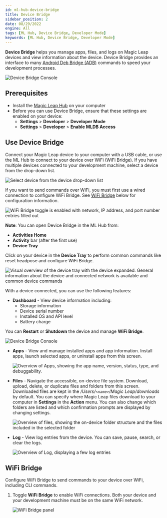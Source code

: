 ```yaml
---
id: ml-hub-device-bridge
title: Device Bridge
sidebar_position: 2
date: 08/29/2022
engine: All
tags: [ML Hub, Device Bridge, Developer Mode]
keywords: [ML Hub, Device Bridge, Developer Mode]
---
```



**Device Bridge** helps you manage apps, files, and logs on Magic Leap devices and view information about the device. Device Bridge provides an interface to many [Android Deb Bridge (ADB)](https://developer.android.com/studio/command-line/adb) commands to speed your development processes.

![Device Bridge Console](/img/ml-hub/device_bridge.png)

## Prerequisites

- Install the [Magic Leap Hub](https://developer.magicleap.cloud/downloads) on your computer
- Before you can use Device Bridge, ensure that these settings are enabled on your device:
  - **Settings** > **Developer** > **Developer Mode**
  - **Settings** > **Developer** > **Enable MLDB Access**

## Use Device Bridge

Connect your Magic Leap device to your computer with a USB cable, or use the ML Hub to connect to your device over WiFi (WiFi Bridge). If you have multiple devices connected to your development machine, select a device from the drop-down list.

![Select device from the device drop-down list](/img/ml-hub/device_dropdown.png)

If you want to send commands over WiFi, you must first use a wired connection to configure WiFi Bridge. See [WiFi Bridge](#wifi-bridge) below for configuration information.

![WiFi Bridge toggle is enabled with network, IP address, and port number entries filled out](/img/ml-hub/wifi_bridge.png)

**Note**: You can open Device Bridge in the ML Hub from:

- **Activities Home**
- **Activity** bar (after the first use)
- **Device Tray**

Click on your device in the **Device Tray** to perform common commands like reset headpose and configure WiFi Bridge.

![Visual overview of the device tray with the device expanded. General information about the device and connected network is available and common device commands](/img/ml-hub/device_tray.png)

With a device connected, you can use the following features:

- **Dashboard** - View device information including:
  - Storage information
  - Device serial number
  - Installed OS and API level
  - Battery charge

You can **Restart** or **Shutdown** the device and manage **WiFi Bridge**.

![Device Bridge Console](/img/ml-hub/device_bridge.png)

- **Apps** - View and manage installed apps and app information. Install apps, launch selected apps, or uninstall apps from this screen.

   ![Overview of Apps, showing the app name, version, status, type, and debuggability.](/img/ml-hub/device_apps.png)

- **Files** - Navigate the accessible, on-device file system. Download, upload, delete, or duplicate files and folders from this screen. Downloaded files are kept in the */Users/`<name>`/Magic Leap/downloads* by default. You can specify where Magic Leap files download to your computer in **Settings** in the **Action** menu. You can also change which folders are listed and which confirmation prompts are displayed by changing settings.

   ![Overview of files, showing the on-device folder structure and the files included in the selected folder](/img/ml-hub/device_files.png)

- **Log** - View log entries from the device. You can save, pause, search, or clear the logs.

   ![Overview of Log, displaying a few log entries](/img/ml-hub/device_log.png)

## WiFi Bridge

Configure WiFi Bridge to send commands to your device over WiFi, including CLI commands.

1. Toggle **WiFi Bridge** to enable WiFi connections. Both your device and your development machine must be on the same WiFi network.

   ![WiFi Bridge panel](/img/ml-hub/wifi_bridge.png)
